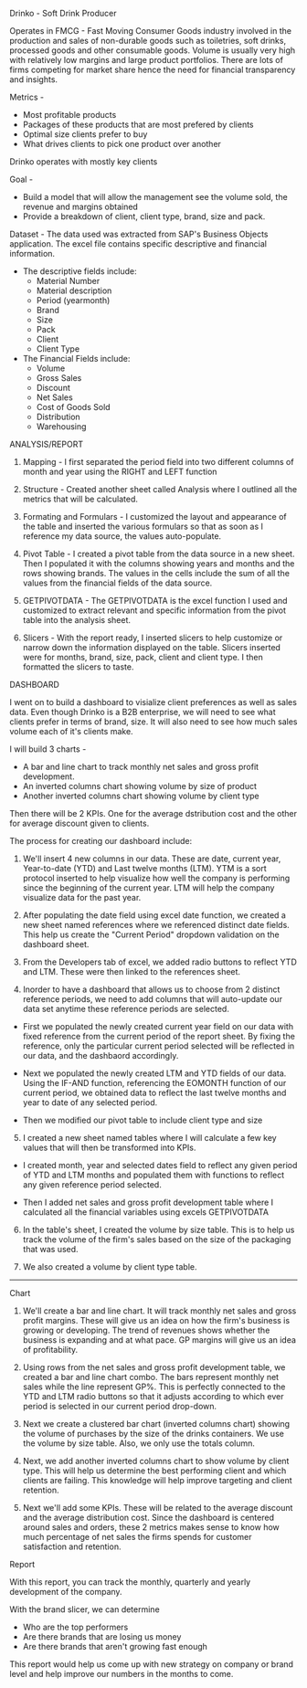 Drinko - Soft Drink Producer

Operates in FMCG - Fast Moving Consumer Goods industry involved in the production and sales of non-durable goods such as toiletries, soft drinks, processed goods and other consumable goods. Volume is usually very high with relatively low margins and large product portfolios.
There are lots of firms competing for market share hence the need for financial transparency and insights.

Metrics - 
- Most profitable products
- Packages of these products that are most prefered by clients
- Optimal size clients prefer to buy
- What drives clients to pick one product over another

Drinko operates with mostly key clients

Goal - 
- Build a model that will allow the management see the volume sold, the revenue and margins obtained
- Provide a breakdown of client, client type, brand, size and pack.

Dataset - 
The data used was extracted from SAP's Business Objects application. The excel file contains specific descriptive and financial information.
* The descriptive fields include:
	- Material Number
	- Material description
	- Period (yearmonth)
	- Brand
	- Size
	- Pack
	- Client
	- Client Type
* The Financial Fields include:
	- Volume
	- Gross Sales
	- Discount
	- Net Sales
	- Cost of Goods Sold
	- Distribution
	- Warehousing


ANALYSIS/REPORT

1. Mapping - I first separated the period field into two different columns of month and year using the RIGHT and LEFT function

2. Structure - Created another sheet called Analysis where I outlined all the metrics that will be calculated.

3. Formating and Formulars - I customized the layout and appearance of the table and inserted the various formulars so that as soon as I reference my data source, the values auto-populate.

4. Pivot Table - I created a pivot table from the data source in a new sheet. Then I populated it with the columns showing years and months and the rows showing brands. The values in the cells include the sum of all the values from the financial fields of the data source.

5. GETPIVOTDATA - The GETPIVOTDATA is the excel function I used and customized to extract relevant and specific information from the pivot table into the analysis sheet.

6. Slicers - With the report ready, I inserted slicers to help customize or narrow down the information displayed on the table. Slicers inserted were for months, brand, size, pack, client and client type.
I then formatted the slicers to taste.



DASHBOARD

I went on to build a dashboard to visialize client preferences as well as sales data. Even though Drinko is a B2B enterprise, we will need to see what clients prefer in terms of brand, size. It will also need to see how much sales volume each of it's clients make.

I will build 3 charts - 
- A bar and line chart to track monthly net sales and gross profit development.
- An inverted columns chart showing volume by size of product
- Another inverted columns chart showing volume by client type

Then there will be 2 KPIs. One for the average dstribution cost and the other for average discount given to clients.

The process for creating our dashboard include:

1. We'll insert 4 new columns in our data. These are date, current year, Year-to-date (YTD) and Last twelve months (LTM). YTM is a sort protocol inserted to help visualize how well the company is performing since the beginning of the current year. LTM will help the company visualize data for the past year.

2. After populating the date field using excel date function, we created a new sheet named references where we referenced distinct date fields. This help us create the "Current Period" dropdown validation on the dashboard sheet.

3. From the Developers tab of excel, we added radio buttons to reflect YTD and LTM. These were then linked to the references sheet.

4. Inorder to have a dashboard that allows us to choose from 2 distinct reference periods, we need to add columns that will auto-update our data set anytime these reference periods are selected. 

- First we populated the newly created current year field on our data with fixed reference from the current period of the report sheet. By fixing the reference, only the particular current period selected will be reflected in our data, and the dashbaord accordingly.

- Next we populated the newly created LTM and YTD fields of our data. Using the IF-AND function, referencing the EOMONTH function of our current period, we obtained data to reflect the last twelve months and year to date of any selected period.

- Then we modified our pivot table to include client type and size

5. I created a new sheet named tables where I will calculate a few key values that will then be transformed into KPIs.

- I created month, year and selected dates field to reflect any given period of YTD and LTM months and populated them with functions to reflect any given reference period selected.

- Then I added net sales and gross profit development table where I calculated all the financial variables using excels GETPIVOTDATA

6. In the table's sheet, I created the volume by size table. This is to help us track the volume of the firm's sales based on the size of the packaging that was used.

7. We also created a volume by client type table.

***
Chart

1. We'll create a bar and line chart. It will track monthly net sales and gross profit margins. These will give us an idea on how the firm's business is growing or developing. The trend of revenues shows whether the business is expanding and at what pace. GP margins will give us an idea of profitability.

2. Using rows from the net sales and gross profit development table, we created a bar and line chart combo. The bars represent monthly net sales while the line represent GP%. This is perfectly connected to the YTD and LTM radio buttons so that it adjusts according to which ever period is selected in our current period drop-down.

3. Next we create a clustered bar chart (inverted columns chart) showing the volume of purchases by the size of the drinks containers. We use the volume by size table. Also, we only use the totals column.

4. Next, we add another inverted columns chart to show volume by client type. This will help us determine the best performing client and which clients are failing. This knowledge will help improve targeting and client retention.

5. Next we'll add some KPIs. These will be related to the average discount and the average distribution cost. Since the dashboard is centered around sales and orders, these 2 metrics makes sense to know how much percentage of net sales the firms spends for customer satisfaction and retention.



Report

With this report, you can track the monthly, quarterly and yearly development of the company.

With the brand slicer, we can determine
- Who are the top performers
- Are there brands that are losing us money
- Are there brands that aren't growing fast enough


This report would help us come up with new strategy on company or brand level and help improve our numbers in the months to come.


